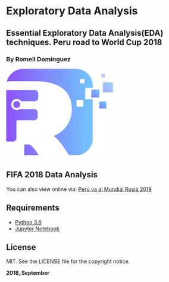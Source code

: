 # Exploratory Data Analysis

## Essential Exploratory Data Analysis(EDA) techniques. Peru road to World Cup 2018 

### By Romell Domínguez
[![](snapshot/icono.png)](https://www.romellfudi.com/)

## FIFA 2018 Data Analysis

You can also view online via:
[Perú va al Mundial Rusia 2018](http://nbviewer.jupyter.org/github/romellfudi/ExploratoryDataAnalysis/blob/master/Peru%20Al%20Mundial.ipynb)

## Requirements

* [Python 3.6](https://www.python.org/downloads/release/python-360/)
* [Jupyter Notebook](http://jupyter.org/)

## License

MIT. See the LICENSE file for the copyright notice.

**2018, September**